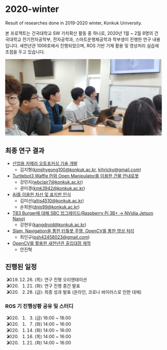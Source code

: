 # 2020-winter

Result of researches done in 2019-2020 winter, Konkuk University.

본 프로젝트는 건국대학교 SW 가치확산 활동 중 하나로, 2020년 1월 ~ 2월 8명의 건국대학교 전기전자공학부, 전자공학과, 스마트운행체공학과 학부생이 진행한 연구 내용입니다. 새천년관 1006호에서 진행되었으며, ROS 기반 기체 활용 및 영상처리 실습에 초점을 두고 있습니다.

![Team Image](images/team-1006.png)

## 최종 연구 결과

- [산업용 카메라 오토포커싱 기술 개발](김지형/)
  - 김지형(kimjihyeong100@konkuk.ac.kr, kjhricky@gmail.com)
- [Turtlebot3 Waffle Pi와 Open Manipulator를 이용한 건물 안내로봇](강민지-권미경/)
  - 강민지(wbclair7@konkuk.ac.kr)
  - 권미경(kmk3942@konkuk.ac.kr)
- [AI를 이용한 차선 및 표지판 인식](김미선-손희원/)
  - 김미선(altjs4510@konkuk.ac.kr)
  - 손희원(dnjs99@konkuk.ac.kr)
- [TB3 Burger에 대해 SBC 업그레이드(Raspberry Pi 3B+ -> NVidia Jetson Nano)](Hyun%20Woo%20Kang/)
  - 강현우(kangdroid@konkuk.ac.kr)
- [Slam, Navigation을 통한 터틀봇 주행, OpenCV를 통한 영상 처리](최인규/)
  - 최인규(psh42458023@gmail.com)
- [OpenCV를 활용한 새천년관 출입대장 제작](안진혁/)
  - 안진혁

## 진행된 일정

- 2019. 12. 26. (목): 연구 진행 오리엔테이션
- 2020. 01. 21. (화): 연구 진행 중간 발표
- 2020. 02. 28. (금): 최종 성과 발표 (온라인, 코로나 바이러스로 인한 대체)

### ROS 기 진행상황 공유 및 스터디

- 2020. 01. 03. (금) 16:00 ~ 18:00
- 2020. 01. 07. (화) 14:00 ~ 16:00
- 2020. 01. 14. (화) 14:00 ~ 16:00
- 2020. 01. 16. (목) 14:00 ~ 16:00
- 2020. 01. 21. (화) 14:00 ~ 16:00
